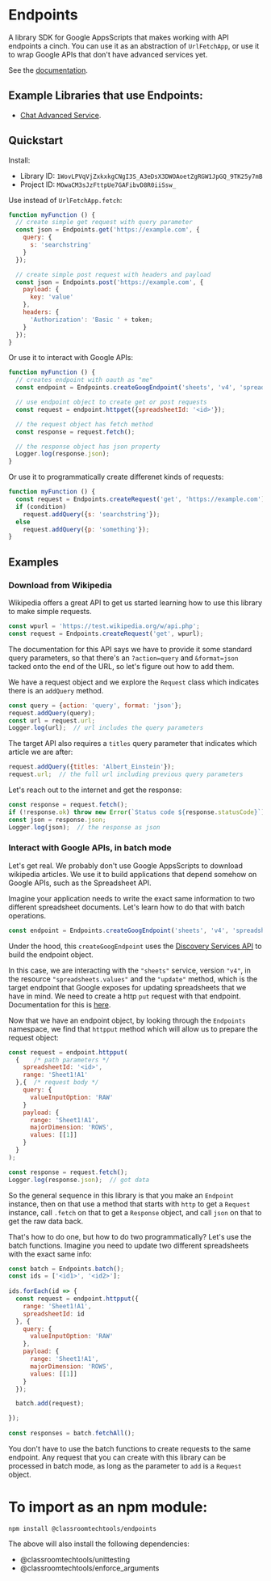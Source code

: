 # Endpoints

A library SDK for Google AppsScripts that makes working with API endpoints a cinch. You can use it as an abstraction of `UrlFetchApp`, or use it to wrap Google APIs that don't have advanced services yet.

See the [documentation](https://classroomtechtools.github.io/Endpoints/).

## Example Libraries that use Endpoints:

- [Chat Advanced Service](https://github.com/classroomtechtools/chat-adv-service).

## Quickstart

Install:

- Library ID: `1WovLPVqVjZxkxkgCNgI3S_A3eDsX3DWOAoetZgRGW1JpGQ_9TK25y7mB`
- Project ID: `MOwaCM3sJzFttpUe7GAFibvD8R0iiSsw_`

Use instead of `UrlFetchApp.fetch`:

```js
function myFunction () {
  // create simple get request with query parameter
  const json = Endpoints.get('https://example.com', {
    query: {
      s: 'searchstring'
    }
  });

  // create simple post request with headers and payload
  const json = Endpoints.post('https://example.com', {
    payload: {
      key: 'value'
    },
    headers: {
      'Authorization': 'Basic ' + token;
    }
  });
}
```

Or use it to interact with Google APIs:

```js
function myFunction () {
  // creates endpoint with oauth as "me"
  const endpoint = Endpoints.createGoogEndpoint('sheets', 'v4', 'spreadsheet.values', 'get');

  // use endpoint object to create get or post requests
  const request = endpoint.httpget({spreadsheetId: '<id>'});

  // the request object has fetch method
  const response = request.fetch();

  // the response object has json property
  Logger.log(response.json);
}
```

Or use it to programmatically create differenet kinds of requests:

```js
function myFunction () {
  const request = Endpoints.createRequest('get', 'https://example.com');
  if (condition)
    request.addQuery({s: 'searchstring'});
  else
    request.addQuery({p: 'something'});
}
```

## Examples

### Download from Wikipedia

Wikipedia offers a great API to get us started learning how to use this library to make simple requests. 

```js
const wpurl = 'https://test.wikipedia.org/w/api.php';
const request = Endpoints.createRequest('get', wpurl);
```

The documentation for this API says we have to provide it some standard query parameters, so that there's an `?action=query` and `&format=json` tacked onto the end of the URL, so let's figure out how to add them.

We have a request object and we explore the `Request` class which indicates there is an `addQuery` method. 

```js
const query = {action: 'query', format: 'json'};
request.addQuery(query);
const url = request.url;
Logger.log(url);  // url includes the query parameters
```

The target API also requires a `titles` query parameter that indicates which article we are after:

```js
request.addQuery({titles: 'Albert_Einstein'});
request.url;  // the full url including previous query parameters
```

Let's reach out to the internet and get the response:

```js
const response = request.fetch();
if (!response.ok) throw new Error(`Status code ${response.statusCode}`);
const json = response.json;
Logger.log(json);  // the response as json
```

### Interact with Google APIs, in batch mode

Let's get real. We probably don't use Google AppsScripts to download wikipedia articles. We use it to build applications that depend somehow on Google APIs, such as the Spreadsheet API.

Imagine your application needs to write the exact same information to two different spreadsheet documents. Let's learn how to do that with batch operations.

```js
const endpoint = Endpoints.createGoogEndpoint('sheets', 'v4', 'spreadsheets.values', 'update');  
```

Under the hood, this `createGoogEndpoint` uses the [Discovery Services API](https://developers.google.com/discovery) to build the endpoint object.

In this case, we are interacting with the `"sheets"` service, version `"v4"`, in the resource `"spreadsheets.values"` and the `"update"` method, which is the target endpoint that Google exposes for updating spreadsheets that we have in mind. We need to create a http `put` request with that endpoint. Documentation for this is [here](https://developers.google.com/sheets/api/reference/rest/v4/spreadsheets.values/update).

Now that we have an endpoint object, by looking through the `Endpoints` namespace, we find that `httpput` method which will allow us to prepare the request object:

```js
const request = endpoint.httpput(
  {    /* path parameters */		
    spreadsheetId: '<id>',
    range: 'Sheet1!A1'
  },{  /* request body */
    query: {
      valueInputOption: 'RAW'
    }
    payload: {
      range: 'Sheet1!A1',
      majorDimension: 'ROWS',
      values: [[1]]
    }
  }
);

const response = request.fetch();
Logger.log(response.json);  // got data
```

So the general sequence in this library is that you make an `Endpoint` instance, then on that use a method that starts with `http` to get a  `Request` instance, call `.fetch` on that to get a `Response` object, and call `json` on that to get the raw data back.

That's how to do one, but how to do two programmatically? Let's use the batch functions. Imagine you need to update two different spreadsheets with the exact same info:

```js
const batch = Endpoints.batch();
const ids = ['<id1>', '<id2>'];
    
ids.forEach(id => {
  const request = endpoint.httpput({
    range: 'Sheet1!A1',
    spreadsheetId: id
  }, {
    query: {
      valueInputOption: 'RAW'
    },
    payload: {
      range: 'Sheet1!A1',
      majorDimension: 'ROWS',
      values: [[1]]
    }
  });

  batch.add(request);

});
    
const responses = batch.fetchAll();
```

You don't have to use the batch functions to create requests to the same endpoint. Any request that you can create with this library can be processed in batch mode, as long as the parameter to `add` is a `Request` object.


# To import as an npm module:

`npm install @classroomtechtools/endpoints`

The above will also install the following dependencies:

- @classroomtechtools/unittesting
- @classroomtechtools/enforce_arguments

